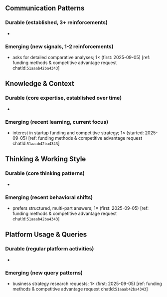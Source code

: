 ## Communication Patterns
### Durable (established, 3+ reinforcements)
- 

### Emerging (new signals, 1-2 reinforcements)
- asks for detailed comparative analyses; 1× (first: 2025-09-05) [ref: funding methods & competitive advantage request chatId:`51aaab42ba4343`]

## Knowledge & Context
### Durable (core expertise, established over time)
- 

### Emerging (recent learning, current focus)
- interest in startup funding and competitive strategy; 1× (started: 2025-09-05) [ref: funding methods & competitive advantage request chatId:`51aaab42ba4343`]

## Thinking & Working Style
### Durable (core thinking patterns)
- 

### Emerging (recent behavioral shifts)
- prefers structured, multi-part answers; 1× (first: 2025-09-05) [ref: funding methods & competitive advantage request chatId:`51aaab42ba4343`]

## Platform Usage & Queries
### Durable (regular platform activities)
- 

### Emerging (new query patterns)
- business strategy research requests; 1× (first: 2025-09-05) [ref: funding methods & competitive advantage request chatId:`51aaab42ba4343`]